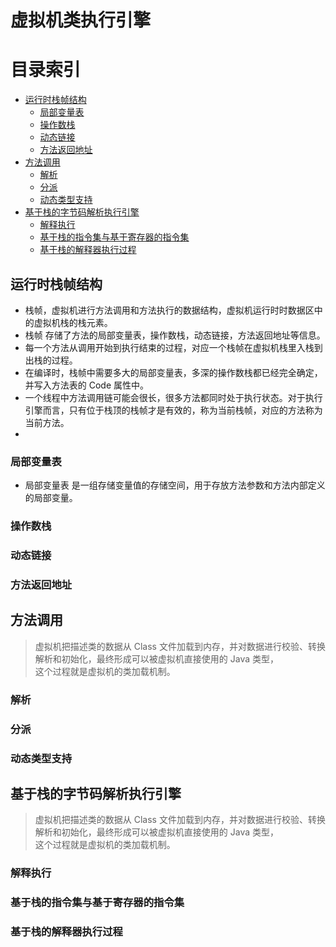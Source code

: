 # 虚拟机类执行引擎
######

# 目录索引
  * <a href="#A">运行时栈帧结构</a>
    * <a href="#a1">局部变量表</a>
    * <a href="#a2">操作数栈</a>
    * <a href="#a3">动态链接</a>
    * <a href="#a4">方法返回地址</a>
  * <a href="#B">方法调用</a>
     * <a href="#b1">解析</a>
     * <a href="#b2">分派</a>
     * <a href="#b3">动态类型支持</a>
  * <a href="#C">基于栈的字节码解析执行引擎</a>
     * <a href="#c1">解释执行</a>
     * <a href="#c2">基于栈的指令集与基于寄存器的指令集</a>
     * <a href="#c3">基于栈的解释器执行过程</a>

## <a name="A">运行时栈帧结构</a>
* 栈帧，虚拟机进行方法调用和方法执行的数据结构，虚拟机运行时时数据区中的虚拟机栈的栈元素。
* 栈帧 存储了方法的局部变量表，操作数栈，动态链接，方法返回地址等信息。
* 每一个方法从调用开始到执行结束的过程，对应一个栈帧在虚拟机栈里入栈到出栈的过程。
* 在编译时，栈帧中需要多大的局部变量表，多深的操作数栈都已经完全确定，并写入方法表的 Code 属性中。
* 一个线程中方法调用链可能会很长，很多方法都同时处于执行状态。对于执行引擎而言，只有位于栈顶的栈帧才是有效的，称为当前栈帧，对应的方法称为当前方法。
* 

### <a name="a1">局部变量表</a>
* 局部变量表 是一组存储变量值的存储空间，用于存放方法参数和方法内部定义的局部变量。
### <a name="a2">操作数栈</a>
### <a name="a3">动态链接</a>
### <a name="a4">方法返回地址</a>

## <a name="B">方法调用</a>
> 虚拟机把描述类的数据从 Class 文件加载到内存，并对数据进行校验、转换解析和初始化，最终形成可以被虚拟机直接使用的 Java 类型，  
> 这个过程就是虚拟机的类加载机制。
### <a name="b1">解析</a>
### <a name="b2">分派</a>
### <a name="b3">动态类型支持</a>

## <a name="C">基于栈的字节码解析执行引擎</a>
> 虚拟机把描述类的数据从 Class 文件加载到内存，并对数据进行校验、转换解析和初始化，最终形成可以被虚拟机直接使用的 Java 类型，  
> 这个过程就是虚拟机的类加载机制。
### <a name="c1">解释执行</a>
### <a name="c2">基于栈的指令集与基于寄存器的指令集</a>
### <a name="c3">基于栈的解释器执行过程</a>
